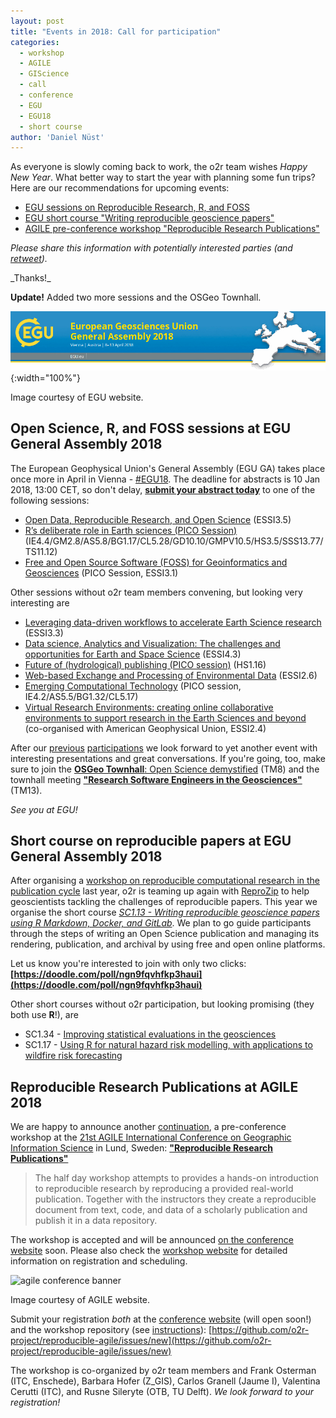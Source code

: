 ```yaml
---
layout: post
title: "Events in 2018: Call for participation"
categories:
  - workshop
  - AGILE
  - GIScience
  - call
  - conference
  - EGU
  - EGU18
  - short course
author: 'Daniel Nüst'
---
```


As everyone is slowly coming back to work, the o2r team wishes _Happy New Year_. What better way to start the year with planning some fun trips? Here are our recommendations for upcoming events:

- [EGU sessions on Reproducible Research, R, and FOSS](/2018/01/05/events-2018/#open-science-r-and-foss-sessions-at-egu-general-assembly-2018)
- [EGU short course "Writing reproducible geoscience papers"](/2018/01/05/events-2018/#short-course-on-reproducible-papers-at-egu-general-assembly-2018)
- [AGILE pre-conference workshop "Reproducible Research Publications"](/2018/01/05/events-2018/#reproducible-research-publications-at-agile-2018)

_Please share this information with potentially interested parties (and [retweet](https://twitter.com/o2r_project/status/949296239589449729))._
<!--more--> _Thanks!_

**Update!** Added two more sessions and the OSGeo Townhall.

![EGU 2018 conference banner](/public/images/egu2018-banner.png){:width="100%"}
<p class="attributionInlineImage">Image courtesy of EGU website.</p>

## Open Science, R, and FOSS sessions at EGU General Assembly 2018

The European Geophysical Union's General Assembly (EGU GA) takes place once more in April in Vienna - [#EGU18](https://twitter.com/search?q=%23egu18).
The deadline for abstracts is 10 Jan 2018, 13:00 CET, so don't delay, **[submit your abstract today](https://egu2018.eu/information/deadlines_and_milestones.html)** to one of the following sessions:

- [Open Data, Reproducible Research, and Open Science](http://meetingorganizer.copernicus.org/EGU2018/session/28036) (ESSI3.5)
- [R’s deliberate role in Earth sciences (PICO Session)](http://meetingorganizer.copernicus.org/EGU2018/session/27584) (IE4.4/GM2.8/AS5.8/BG1.17/CL5.28/GD10.10/GMPV10.5/HS3.5/SSS13.77/TS11.12)
- [Free and Open Source Software (FOSS) for Geoinformatics and Geosciences](http://meetingorganizer.copernicus.org/EGU2018/session/26511) (PICO Session, ESSI3.1)

Other sessions without o2r team members convening, but looking very interesting are

- [Leveraging data-driven workflows to accelerate Earth Science research](http://meetingorganizer.copernicus.org/EGU2018/session/28043) (ESSI3.3)
- [Data science, Analytics and Visualization: The challenges and opportunities for Earth and Space Science](http://meetingorganizer.copernicus.org/EGU2018/session/28030) (ESSI4.3)
- [Future of (hydrological) publishing (PICO session)](http://meetingorganizer.copernicus.org/EGU2018/session/26942) (HS1.16)
- [Web-based Exchange and Processing of Environmental Data](http://meetingorganizer.copernicus.org/EGU2018/session/28034) (ESSI2.6)
- [Emerging Computational Technology](http://meetingorganizer.copernicus.org/EGU2018/session/28668) (PICO session, IE4.2/AS5.5/BG1.32/CL5.17)
- [Virtual Research Environments: creating online collaborative environments to support research in the Earth Sciences and beyond](http://meetingorganizer.copernicus.org/EGU2018/session/26510) (co-organised with American Geophysical Union, ESSI2.4)

After our [previous](/2016/05/02/egu-review/) [participations](/2017/05/04/o2r-at-EGU/) we look forward to yet another event with interesting presentations and great conversations.
If you're going, too, make sure to join the [**OSGeo Townhall**: Open Science demystified](http://meetingorganizer.copernicus.org/EGU2018/session/29320) (TM8) and the townhall meeting [**"Research Software Engineers in the Geosciences"**](http://meetingorganizer.copernicus.org/EGU2018/session/29539) (TM13).

_See you at EGU!_

## Short course on reproducible papers at EGU General Assembly 2018

After organising a [workshop on reproducible computational research in the publication cycle](/2017/05/03/egu-short-course-recap/) last year, o2r is teaming up again with [ReproZip](https://reprozip.org/) to help geoscientists tackling the challenges of reproducible papers.
This year we organise the short course [_SC1.13 - Writing reproducible geoscience papers using R Markdown, Docker, and GitLab_](http://meetingorganizer.copernicus.org/EGU2018/session/28650).
We plan to go guide participants through the steps of writing an Open Science publication and managing its rendering, publication, and archival by using free and open online platforms.

Let us know you're interested to join with only two clicks: **[https://doodle.com/poll/ngn9fqvhfkp3haui](https://doodle.com/poll/ngn9fqvhfkp3haui)**

Other short courses without o2r participation, but looking promising (they both use **R**!), are

- SC1.34 - [Improving statistical evaluations in the geosciences](http://meetingorganizer.copernicus.org/EGU2018/session/29054)
- SC1.17 - [Using R for natural hazard risk modelling, with applications to wildfire risk forecasting](http://meetingorganizer.copernicus.org/EGU2018/session/28648)

## Reproducible Research Publications at AGILE 2018

We are happy to announce another [continuation](/2017/05/10/o2r-at-AGILE/), a pre-conference workshop at the [21st AGILE International Conference on Geographic Information Science](http://agile-online.org/index.php/conference/conference-2018) in Lund, Sweden: **["Reproducible Research Publications"](http://o2r.info/reproducible-agile/)**

> The half day workshop attempts to provides a hands-on introduction to reproducible research by reproducing a provided real-world publication. Together with the instructors they create a reproducible document from text, code, and data of a scholarly publication and publish it in a data repository.

The workshop is accepted and will be announced [on the conference website](https://agile-online.org/index.php/programme-2018/agile-workshops-2018) soon.
Please also check the [workshop website](http://o2r.info/reproducible-agile/) for detailed information on registration and scheduling.

![agile conference banner](https://agile-online.org/images/conference_2018/images/slogan-agile18-7.jpg)
<p class="attributionInlineImage">Image courtesy of AGILE website.</p>

Submit your registration _both_ at the [conference website](https://agile-online.org/index.php/registration-2018) (will open soon!) and the workshop repository (see [instructions](http://o2r.info/reproducible-agile/#registration)): [https://github.com/o2r-project/reproducible-agile/issues/new](https://github.com/o2r-project/reproducible-agile/issues/new)

The workshop is co-organized by o2r team members and Frank Osterman (ITC, Enschede), Barbara Hofer (Z_GIS), Carlos Granell (Jaume I), Valentina Cerutti (ITC), and Rusne Sileryte (OTB, TU Delft).
_We look forward to your registration!_
